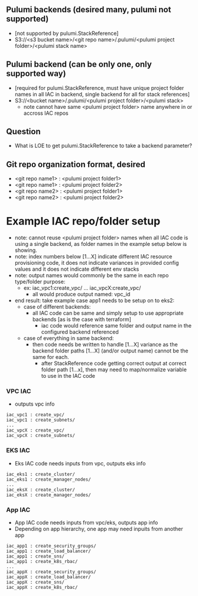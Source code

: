 
## Pulumi backends (desired many, pulumi not supported)
- [not supported by pulumi.StackReference]
- S3://\<s3 bucket name\>/\<git repo name\>/.pulumi/\<pulumi project folder\>/\<pulumi stack name\>

## Pulumi backend (can be only one, only supported way)
- [required for pulumi.StackReference, must have unique project folder names in all IAC in backend, single backend for all for stack references]
- S3://\<bucket name\>/.pulumi/\<pulumi project folder\>/\<pulumi stack\>
  - note cannot have same \<pulumi project folder\> name anywhere in or accross IAC repos

## Question
- What is LOE to get pulumi.StackReference to take a backend parameter?

## Git repo organization format, desired
- \<git repo name1\> : \<pulumi project folder1\>
- \<git repo name1\> : \<pulumi project folder2\>
- \<git repo name2\> : \<pulumi project folder1\>
- \<git repo name2\> : \<pulumi project folder2\>

# Example IAC repo/folder setup
- note: cannot reuse \<pulumi project folder\> names when all IAC code is using a single backend, as folder names in the example setup below is showing.
- note: index numbers below [1...X] indicate different IAC resource provisioning code, it does not indicate variances in provided config values and it does not indicate different env stacks
- note: output names would commonly be the same in each repo type/folder purpose:
  - ex: iac_vpc1:create_vpc/  ... iac_vpcX:create_vpc/
    - all would produce output named: vpc_id
- end result: take example case app1 needs to be setup on to eks2:
  - case of different backends:
    - all IAC code can be same and simply setup to use appropriate backends [as is the case with terraform]
      - iac code would reference same folder and output name in the configured backend referenced
  - case of everything in same backend:
    - then code needs be written to handle [1...X] variance as the backend folder paths [1...X] (and/or output name) cannot be the same for each.
      - after StackReference code getting correct output at correct folder path [1...x], then may need to map/normalize variable to use in the IAC code

### VPC IAC
- outputs vpc info
```
iac_vpc1 : create_vpc/
iac_vpc1 : create_subnets/
...
iac_vpcX : create_vpc/
iac_vpcX : create_subnets/

```

### EKS IAC
- Eks IAC code needs inputs from vpc, outputs eks info
```
iac_eks1 : create_cluster/
iac_eks1 : create_manager_nodes/
...
iac_eksX : create_cluster/
iac_eksX : create_manager_nodes/
```
### App IAC
- App IAC code needs inputs from vpc/eks, outputs app info
- Depending on app hierarchy, one app may need inpuits from another app
```
iac_app1 : create_security_groups/
iac_app1 : create_load_balancer/
iac_app1 : create_sns/
iac_app1 : create_k8s_rbac/
...
iac_appX : create_security_groups/
iac_appX : create_load_balancer/
iac_appX : create_sns/
iac_appX : create_k8s_rbac/
```
